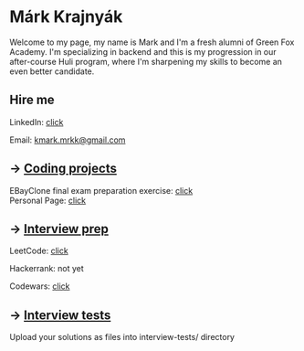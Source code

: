# Márk Krajnyák

Welcome to my page, my name is Mark and I'm a fresh alumni of Green Fox Academy. I'm specializing in backend and this is my progression in our after-course Huli program, where I'm sharpening my skills to become an even better candidate.

## Hire me
LinkedIn: [click](https://bit.ly/3KEqULG)

Email: kmark.mrkk@gmail.com

## &rarr; [Coding projects](https://github.com/green-fox-academy/definitions/tree/master/project-phase/huli/coding-projects)
EBayClone final exam preparation exercise: [click](https://github.com/Krajmark/eucyon-itself-krajnyak-mark-final-project-continue-in-huli)  
Personal Page: [click](https://github.com/Krajmark/PersonalPage)

## &rarr; [Interview prep](https://github.com/green-fox-academy/teaching-materials/tree/master/interview)
LeetCode: [click](https://leetcode.com/Krajmark)

Hackerrank: not yet <!--- https://www.hackerrank.com/{username} -->

Codewars: [click](https://www.codewars.com/users/Krajmark)

## &rarr; [Interview tests](https://github.com/green-fox-academy/teaching-materials/tree/master/project-phase/tech-interview-tests)
Upload your solutions as files into interview-tests/ directory


